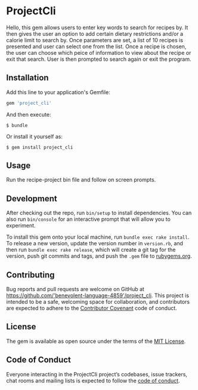 # ProjectCli

Hello, this gem allows users to enter key words to search for recipes by. It then gives the user an option to add certain dietary restrictions and/or a calorie limit to search by. Once parameters are set, a list of 10 recipes is presented and user can select one from the list. Once a recipe is chosen, the user can choose which peice of information to view about the recipe or exit that search. User is then prompted to search again or exit the program. 

## Installation

Add this line to your application's Gemfile:

```ruby
gem 'project_cli'
```

And then execute:

    $ bundle

Or install it yourself as:

    $ gem install project_cli

## Usage

Run the recipe-project bin file and follow on screen prompts. 

## Development

After checking out the repo, run `bin/setup` to install dependencies. You can also run `bin/console` for an interactive prompt that will allow you to experiment.

To install this gem onto your local machine, run `bundle exec rake install`. To release a new version, update the version number in `version.rb`, and then run `bundle exec rake release`, which will create a git tag for the version, push git commits and tags, and push the `.gem` file to [rubygems.org](https://rubygems.org).

## Contributing

Bug reports and pull requests are welcome on GitHub at https://github.com/'benevolent-language-4859'/project_cli. This project is intended to be a safe, welcoming space for collaboration, and contributors are expected to adhere to the [Contributor Covenant](http://contributor-covenant.org) code of conduct.

## License

The gem is available as open source under the terms of the [MIT License](https://opensource.org/licenses/MIT).

## Code of Conduct

Everyone interacting in the ProjectCli project’s codebases, issue trackers, chat rooms and mailing lists is expected to follow the [code of conduct](https://github.com/'benevolent-language-4859'/project_cli/blob/master/CODE_OF_CONDUCT.md).
